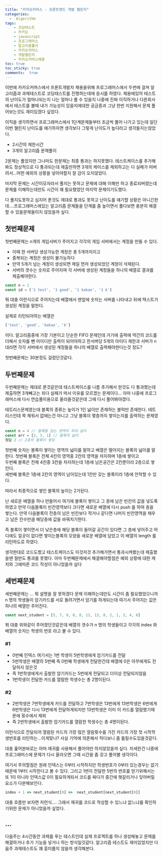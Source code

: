 ```yaml
---
title: "카카오커머스 - 프론트엔드 개발 챌린지"
categories: 
  -  Algorithm
tags: 
    - 코딩테스트
    - 카카오
    - javascript
    - 프로그래머스
    - 알고리즘풀이
    - 카카오커머스
    - 개발챌린지
    - 카카오커머스채용
toc: true
toc_sticky: true
comments:  true
---
```


이번에 카카오커머스에서 프론트개발자 채용을위해 프로그래머스에서 두번에 걸쳐 알고리즘과 과제테스트로 코딩테스트를 진행하는데에 응시를 하였다. 채용에있어 테스트의 난이도가 얼마나되는지 나는 얼마나 풀 수 있을지 나중에 진짜 이직하거나 다른회사에서 테스트를 볼때 내가 가능성이 있을지에대한 궁금증과 그냥 한번 지원해서 문제 풀어보는것도 재미있겠다 싶었다.  
  
이직을 생각하면서 프로그래머스에서 1단계문제들부터 조금씩 풀어 나가고 있는데 일단 이번 챌린지 난이도를 얘기하자면 생각보다 그렇게 난이도가 높다라고 생각들지는않았다. 

- 2시간의 제한시간
- 3개의 알고리즘 문제풀이

2문제는 풀었지만 그나마도 한문제는 최종 통과는 하지못했다. 테스트케이스를 추가해봐도 정상적으로 다 통과되는데 제출만하면 3개의 케이스를 제외하고는 다 실패가 떠버려서...어떤 예외의 상황을 넣어야할지 잘 감이 오지않았다.
  
마지막 문제는 시간이모자라서 풀지는 못하고 문제에 대해 이해만 하고 종료되버렸는데 문제를 이해하는데만도 시간이 꽤 필요했었던 마지막 문제이기도했다.
 
다 풀지도못하고 심지어 푼것도 제대로 통과도 못하고 난이도를 얘기할 상황은 아니긴한데....프로그래머스에있는 알고리즘 문제들을 단계를 좀 높이면서 풀다보면 충분히 해결할 수 있을문제들이지 않았을까 싶다.

## 첫번째문제
첫번째문제는 n개의 게임서버가 주어지고 각각의 게임 서버에서는 계정을 만들 수 있다. 
- 이때 한 서버당 생성가능한 계정은 총 5개까지이고
- 중복되는 계정은 생성이 불가능하다
- 만약 5개가 넘는 계정이 생성되면 제일 먼저 생성되었던 계정이 삭제된다.
- 서버의 갯수는 숫자로 주어지며 각 서버에 생성된 계정들을 하나의 배열로 결과를 제출해야한다.

```javascript
const n = 1
const id = ['1 test', '1 good', '1 kakao', '1 k']
```
뭐 대충 이런식으로 주어지는데 배열에서 맨앞에 숫자는 서버를 나타내고 뒤에 텍스트가 생성된 계정을 말한다.

실제로 리턴되야하는 배열은
```javascript
['test', 'good', 'kakao', 'k']
```

이다. 알고리즘중에 가장 기본이고 단순한 FIFO 문제인데 거기에 출력에 약간의 코드를 더해서 숫자를 뺀 아이디만 출력이 되어야하고 한서버당 5개의 아이디 제한과 서버가 n대라면 각각 서버에서 생성된 계정들을 하나의 배열로 출력해야한다는것 정도?

첫번째문제는 30분정도 걸렸던것같다.


## 두번째문제
두번째문제는 제대로 푼것같은데 테스트케이스를 나름 추가해서 한것도 다 통과했는데 제출하면 3개빼고는 죄다 실패가 떠서 이유를 모르겠는 문제이다... 아마 나중에 프로그래머스에 다시 연습풀이용으로 올라올것같은데 그때 다시 풀어봐야겠다.
  
테트리스문제였는데 블록의 종류는 높이가 1인 넓이만 존재하는 블럭만 존재한다. 테트리스인데 꽉 채워서 없애는건 아니고 그냥 블록이 몇층까지 쌓이는지를 출력하는 문제였다.

```javascript
const n = 4 // 블록을 담는 영역의 최대 넓이
const arr = [2, 3, 1] // 블록의 넓이
정답 2 // 2층의 블록이 쌓임
```

첫번째 숫자는 블록이 쌓이는 영역의 넓이를 말하고 배열은 떨어지는 블록의 넓이를 말한다. 첫번째 블록은 전체 4칸의 영역중 2칸의 영역을 차지하며 1층에 쌓이고  
두번째 블록은 전체 4칸중 3칸을 차지하는데 1층에 남은공간은 2칸뿐이라 2층으로 쌓인다.  
세번째 블록은 1층에 2칸의 영역이 남아있는데 1칸만 갖는 블록이라 1층에 안착할 수 있다.
  
따라서 최종적으로 쌓인 블록의 높이는 2가된다.
  
난 새로운 배열을 하나 만들어서 여기에 블록이 쌓이고 그 층에 남은 빈칸의 값을 넣도록 하였고 만약 다음블록이 빈칸영역보다 크다면 새로운 배열에 다시 push 를 하여 층을 쌓는다. 
만약 다음블록이 전층의 남은 빈칸보다 작거나 같다면 나머지 빈칸영역을 채우고 남은 칸수만큼 해당층에 값을 바꿔치기한다.
  
즉 블록이 쌓이면서 더 낮은층에 해당 블록이 들어갈 공간이 있다면 그 층에 넣어주고 어디에도 낄곳이 없다면 쌓이는블록의 모양을 새로운 배열에 담았고 이 배열의 length 를 리턴하도로 하였다. 
  
생각한대로 코드도짰고 테스트케이스도 이것저것 추가해가면서 통과시켜봤는데 제출했을땐 절반도 통과를 못했다. 아마 두번째문제에서 해결해야할점은 예외 상황에 대한 캐치와 그에따른 코드 작성이 아니었을까 싶다


## 세번째문제
세번째문제는 ... 뭐 설명을 잘 못하겠다 문제 이해하는데만도 시간이 좀 필요했었으니까 n 명의 학생들이 암기카드를 서로 돌려가면서 암기를 하게되는데 여기서 주어지는 값은 하나의 배열만 주어진다.

```javascript
const next_student = [5, 7, 9, 0, 0, 11, 13, 8, 2, 1, 3, 4, 6]
```
뭐 대충 위와같이 주어졌던것같은데 배열의 갯수가 n 명의 학생들이고 각각의 index 와 배열의 숫자는 학생의 번호 라고 볼 수 있다.  
### #1
- 0번째 인덱스 여기서는 1번 학생이 5번학생에게 암기카드를 전달
- 5번학생은 배열의 5번째 즉 0번째 학생에게 전달한건데 배열에 0은 아무에게도 전달하지 않은것
- 즉 1번학생에게서 출발한 암기카드는 5번에게 전달되고 더이상 전달되지않음
- 1번학생이 전달한 카드를 열람한 학생수는 총 2명이된다.
   
### #2
- 2번학생은 7번학생에게 카드를 전달하고 7번학생은 13번에게 13번학생은 6번에게 6번학생은 다시 13번에게 전달하게되지만 13번학생은 이미 이 카드를 열람했기때문에 횟수에서 제외
- 즉 2번학생에서 출발한 암기카드를 열람한 학생수는 총 4명이된다.

이런식으로 전달되어 열람된 카드의 가장 많은 열람횟수를 가진 카드의 가장 첫 시작학생번호를 리턴하는...이게맞나? 사실 기억에 의존해서 적다보니 좀 틀릴수도있을것같다.
  
대충 훑어본바로는 아마 재귀를 사용해서 풀어야만 하지않았을까 싶다. 자세한건 나중에 프로그래머스에 문제가 다시 올라오면 그때 시간을 좀 갖고 풀어볼 생각이다.
 
여기서 주의할점은 원래 인덱스는 0부터 시작하지만 학생번호가 0부터 있는경우는 없기때문에 1부터 시작한다고 볼 수 있다. 그리고 1번이 전달한 5번의 번호를 얻기위해서는 또 1이 아니라 인덱스값 0이 필요하게되서 코드를 짜다가 중간에 헷갈리거나 잊어버릴 요소가 다분해보인다.
  
```javascript
index + 1 => next_student[0] =>  next_student[next_student[0]]
```
대충 흐름만 보자면 저런식.... 그래서 재귀를 코드로 작성할 수 있느냐 없느냐를 확인하기위한 문제가 아니었을까 싶었다.

## ...
다음주는 4시간동안 과제를 푸는 테스트인데 실제 프로젝트를 하나 생성해놓고 문제를 해결하거나 추가 기능을 넣거나 하는 방식일것같다. 알고리즘 테스트도 재미있었지만 다음주 과제테스트도 꽤 흥미롭지 않을까 생각해본다.  